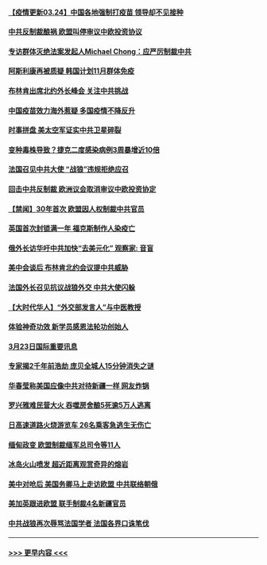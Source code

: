 #### [【疫情更新03.24】中国各地强制打疫苗 领导却不见接种](../pages/prog202/a103078521.md?t=03240851) 
#### [中共反制裁酿祸 欧盟叫停审议中欧投资协议](../pages/prog202/a103080054.md?t=03240851) 
#### [专访群体灭绝法案发起人Michael Chong：应严厉制裁中共](../pages/prog202/a103080011.md?t=03240851) 
#### [阿斯利康再被质疑 韩国计划11月群体免疫](../pages/prog202/a103080029.md?t=03240851) 
#### [布林肯出席北约外长峰会 关注中共挑战](../pages/prog202/a103080040.md?t=03240851) 
#### [中国疫苗效力海外惹疑 多国疫情不降反升](../pages/prog202/a103080004.md?t=03240851) 
#### [时事拼盘 美太空军证实中共卫星碎裂](../pages/prog202/a103079999.md?t=03240851) 
#### [变种毒株导致？捷克二度感染病例3周暴增近10倍](../pages/prog202/a103079937.md?t=03240851) 
#### [法国召见中共大使 “战狼”违规拒绝应召](../pages/prog202/a103079908.md?t=03240851) 
#### [回击中共反制裁 欧洲议会取消审议中欧投资协定](../pages/prog202/a103079783.md?t=03240851) 
#### [【禁闻】30年首次 欧盟因人权制裁中共官员](../pages/prog202/a103079839.md?t=03240851) 
#### [英国首次封锁满一年 福克斯制作人染疫亡](../pages/prog202/a103079823.md?t=03240851) 
#### [俄外长访华吁中共加快“去美元化” 观察家: 音盲](../pages/prog202/a103079728.md?t=03240851) 
#### [美中会谈后 布林肯北约会议提中共威胁](../pages/prog202/a103079793.md?t=03240851) 
#### [法国外长召见抗议战狼外交 中共大使闪躲](../pages/prog202/a103079779.md?t=03240851) 
#### [【大时代华人】“外交部发言人”与中医教授](../pages/prog202/a103079703.md?t=03240851) 
#### [体验神奇功效 新学员感恩法轮功创始人](../pages/prog202/a103079683.md?t=03240851) 
#### [3月23日国际重要讯息](../pages/prog202/a103079626.md?t=03240851) 
#### [专家揭2千年前浩劫 庞贝全城人15分钟消失之谜](../pages/prog202/a103079532.md?t=03240851) 
#### [华春莹称美国应像中共对待新疆一样 网友炸锅](../pages/prog202/a103079524.md?t=03240851) 
#### [罗兴雅难民营大火 吞噬房舍酿5死逾5万人逃离](../pages/prog202/a103079490.md?t=03240851) 
#### [日高速道路火烧游览车 26名乘客急逃生无伤亡](../pages/prog202/a103079479.md?t=03240851) 
#### [缅甸政变 欧盟制裁缅军总司令等11人](../pages/prog202/a103079465.md?t=03240851) 
#### [冰岛火山喷发 超近距离观赏奇异的熔岩](../pages/prog202/a103079162.md?t=03240851) 
#### [美中对呛后 美国务卿马上走访欧盟 中共联络朝俄](../pages/prog202/a103079257.md?t=03240851) 
#### [美加英跟进欧盟 联手制裁4名新疆官员](../pages/prog202/a103079188.md?t=03240851) 
#### [中共战狼再次辱骂法国学者 法国各界口诛笔伐](../pages/prog202/a103079138.md?t=03240851) 

----
#### [ >>> 更早内容 <<< ](../indexes/prog202-earlier.md)
